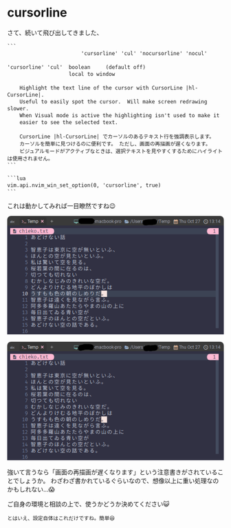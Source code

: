 # cursorline

さて、続いて飛び出してきました、

~~~admonish info title=":h cursorline"
```
			            'cursorline' 'cul' 'nocursorline' 'nocul'

'cursorline' 'cul'  boolean     (default off)
                    local to window

	Highlight the text line of the cursor with CursorLine |hl-CursorLine|.
	Useful to easily spot the cursor.  Will make screen redrawing slower.
	When Visual mode is active the highlighting isn't used to make it
	easier to see the selected text.

    CursorLine |hl-CursorLine| でカーソルのあるテキスト行を強調表示します。
    カーソルを簡単に見つけるのに便利です。 ただし、画面の再描画が遅くなります。
    ビジュアルモードがアクティブなときは、選択テキストを見やすくするためにハイライトは使用されません。
```
~~~

~~~admonish example title="options.lua"
```lua
vim.api.nvim_win_set_option(0, 'cursorline', true)
```
~~~

これは動かしてみれば一目瞭然ですね😉

![cursorline1](img/cursorline1.png)

![cursorline2](img/cursorline2.png)

強いて言うなら「画面の再描画が遅くなります」という注意書きがされていることでしょうか。
わざわざ書かれているぐらいなので、想像以上に重い処理なのかもしれない...😱

ご自身の環境と相談の上で、使うかどうか決めてください😺

```admonish success
とはいえ、設定自体はこれだけですね。簡単😆
```
